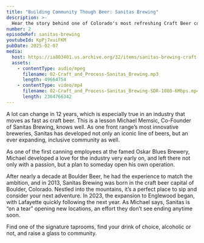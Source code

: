 ```yaml
---
title: "Building Community Though Beer: Sanitas Brewing"
description: >-
  Hear the story behind one of Colorado's most refreshing Craft Beer communities: Sanitas Brewing.
number: 2
episodeRef: sanitas-brewing
youtubeId: KpPj7xuiFKM
pubDate: 2025-02-07
media:
  host: https://ia803401.us.archive.org/32/items/sanitas-brewing-craft-and-process
  assets:
    - contentType: audio/mpeg
      filename: 02-Craft_and_Process-Sanitas_Brewing.mp3
      length: 49664754
    - contentType: video/mp4
      filename: 02-Craft_and_Process-Sanitas_Brewing-SDR-1080-6Mbps.mp4
      length: 2364766342
---
```

A lot can change in 12 years, which is especially true in an industry that moves as fast as craft beer. This is a lesson Michael Memsic, Co-Founder of Sanitas Brewing, knows well. As one front range’s most innovative breweries, Sanitas has developed not only an iconic line of beers, but an ever expanding, inclusive community as well.

As one of the first canning employees at the famed Oskar Blues Brewery, Michael developed a love for the industry very early on, and left there not only with a passion, but a plan to someday open his own operation.

After nearly a decade at Boulder Beer, he had the experience to match the ambition, and in 2013, Sanitas Brewing was born in the craft beer capital of Boulder, Colorado. Nestled into the mountains, it’s a perfect place to sip and consider your next adventure. In 2023, the expansion to Englewood began, with Lafayette quickly following the next year. As Michael says, Sanitas is “on a tear” opening new locations, an effort they don’t see ending anytime soon.

Find one of the signature taprooms, find your drink of choice, alcoholic or not, and raise a glass to community.
